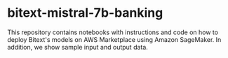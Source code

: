 # bitext-mistral-7b-banking

This repository contains notebooks with instructions and code on how to deploy Bitext's models on AWS Marketplace using Amazon SageMaker. In addition, we show sample input and output data.